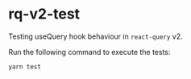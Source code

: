 # rq-v2-test

Testing useQuery hook behaviour in `react-query` v2.

Run the following command to execute the tests:
```
yarn test
```

